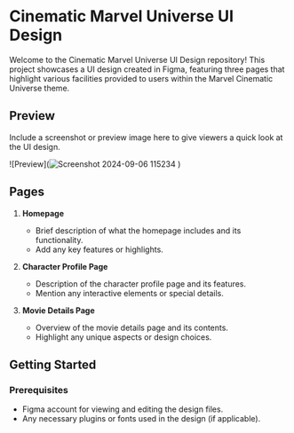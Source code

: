 # Cinematic Marvel Universe UI Design

Welcome to the Cinematic Marvel Universe UI Design repository! This project showcases a UI design created in Figma, featuring three pages that highlight various facilities provided to users within the Marvel Cinematic Universe theme.

## Preview

Include a screenshot or preview image here to give viewers a quick look at the UI design.

![Preview](![Screenshot 2024-09-06 115234](https://github.com/user-attachments/assets/8009cff1-36f3-4f63-855a-dbb6d583c418)
)

## Pages

1. **Homepage**
   - Brief description of what the homepage includes and its functionality.
   - Add any key features or highlights.

2. **Character Profile Page**
   - Description of the character profile page and its features.
   - Mention any interactive elements or special details.

3. **Movie Details Page**
   - Overview of the movie details page and its contents.
   - Highlight any unique aspects or design choices.

## Getting Started

### Prerequisites

- Figma account for viewing and editing the design files.
- Any necessary plugins or fonts used in the design (if applicable).


